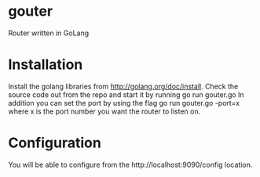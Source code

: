 gouter
======

Router written in GoLang

Installation
============

Install the golang libraries from http://golang.org/doc/install. Check the source code out from the repo and start it by running
	go run gouter.go
In addition you can set the port by using the flag
    go run gouter.go -port=x
where x is the port number you want the router to listen on.

Configuration
=============

You will be able to configure from the http://localhost:9090/config location.